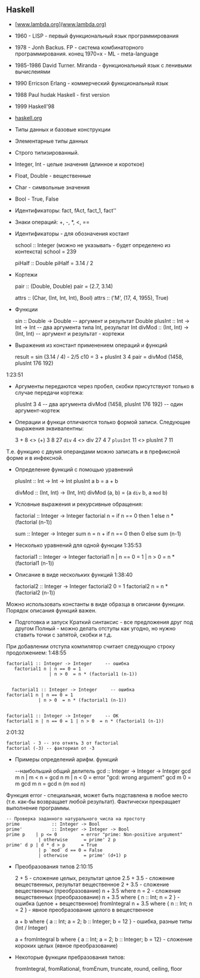 Haskell
--------------

* [www.lambda.org](www.lambda.org)
* 1960 - LISP - первый функциональный язык программирования
* 1978 - Jonh Backus. FP - система комбинаторного программирования.
конец 1970=х - ML - meta-language
* 1985-1986 David Turner. Miranda - функциональный язык с ленивыми вычислеиями
* 1990 Erricson Erlang - коммерческий функциональный язык
* 1988 Paul hudak Haskell - first version
* 1999 Haskell'98
* [haskell.org](haskell.org)

* Типы данных и базовые конструкции
* Элементарные типы данных
* Строго типизированный.
 * Integer, Int - целые значения (длинное и короткое)
 * Float, Double - вещественные
 * Char - символьные значения
 * Bool - True, False
* Идентификаторы: fact, fAct, fact_1, fact''
* Знаки операций:  +, -, *, <, ==
* Идентификаторы - для обозначения костант

    school :: Integer (можно не указывать - будет определено из контекста)
    school = 239

    piHalf :: Double
    piHalf = 3.14 / 2

* Кортежи

    pair :: (Double, Double)
    pair = (2.7, 3.14)

    attrs :: (Char, (Int, Int, Int), Bool)
    attrs :: ('M', (17, 4, 1955), True)

* Функции

    sin :: Double -> Double -- аргумент и результат Double
    plusInt :: Int -> Int -> Int -- два аргумента типа Int, результат Int
    divMod :: (Int, Int) -> (Int, Int) -- аргумент и результат - кортежи

* Выражения из констант применением операций и функций

    result = sin (3.14 / 4) - 2/5
    c10 = 3 + plusInt 3 4
    pair = divMod (1458, plusInt 176 192)

1:23:51

* Аргументы передаются через пробел, скобки присутствуют только в случае передачи кортежа:

    plusInt 3 4                     -- два аргумента
    divMod (1458, plusInt 176 192)  -- один аргумент-кортеж

* Операции и функци отличаются только формой записи. Следующие выражения эквивалентны:

    3 + 8                      <>           (+) 3 8
    27 `div` 4                 <>           div 27 4
    7 `plusInt` 11             <>           plusInt 7 11

Т.е. функцию с двумя операндами можно записать и в префиксной форме и в инфексной.

* Определение функций с помощью уравнений

    plusInt :: Int -> Int -> Int
    plusInt a b = a + b

    divMod :: (Int, Int) -> (Int, Int)
    divMod (a, b) = (a `div` b, a `mod` b)

* Условные выражения и рекурсивные обращения:

    factorial :: Integer -> Integer
    factorial n = if n == 0 then 1
                            else n * (factorial (n-1))

    sum :: Integer -> Integer
    sum n = n + if n == 0 then 0 else sum (n-1)

* Несколько уравнений для одной функции
1:35:53

    factorial1 :: Integer -> Integer
    factorial1 n | n == 0 = 1
                 | n > 0  = n * (factorial1 (n-1))

* Описание в виде нескольких функций
1:38:40

    factorial2 :: Integer -> Integer
    factorial2 0   = 1
    factorial2 n   = n * (factorial2 (n-1))

Можно использовать константы в виде образца в описании функции.
Порядок описания функций важен.


* Подготовка и запуск
Краткий синтаксис - все предложения друг под другом
Полный - можно делать отступы как угодно, но нужно ставить точки с запятой, скобки и т.д.

При добавлении отступа компилятор считает следующую строку продолжением:
1:48:55

    factorial1 :: Integer -> Integer     -- ошибка
       factorial1 n | n == 0 = 1
                    | n > 0  = n * (factorial1 (n-1))


      factorial1 :: Integer -> Integer     -- ошибка
    factorial1 n | n == 0 = 1
                | n > 0  = n * (factorial1 (n-1))


    factorial1 :: Integer -> Integer     -- OK
    factorial1 n | n == 0 = 1 | n > 0  = n * (factorial1 (n-1))


2:01:32

    factorial - 3 -- это отнять 3 от factorial
    factorial (-3) -- факториал от -3

* Примеры определений арифм. функций

    --наибольший общий делитель
    gcd             :: Integer -> Integer -> Integer
    gcd m n | m < n = gcd n m
            | n < 0 = error "gcd: wrong argument"
    gcd m 0         = m
    gcd m n         = gcd n (m `mod` n)

Функция error - специальная, может быть подставлена в любое место (т.е. как-бы возвращает любой результат).
Фактически прекращает выполнение программы.

    -- Проверка заданного натурального числа на простоту
    prime            :: Integer -> Bool
    prime'           :: Integer -> Integer -> Bool
    prime p    | p <= 0         = error "prime: Non-positive argument"
                | otherwise      = prime' 2 p
    prime' d p | d * d > p      = True
                | p `mod` d == 0 = False
                | otherwise      = prime' (d+1) p

* Преобразования типов
2:10:15

    2 + 5 - сложение целых, результат целое
    2.5 + 3.5 - сложение вещественных, результат вещественное
    2 + 3.5 - сложение вещественных (преобразование)
    n + 3.5 where n = 2 - сложение вещественных (преобразование)
    n + 3.5 where { n :: Int; n = 2 } - ошибка (целое + вещественное)
    fromIntegral n + 3.5 where { n :: Int; n = 2 } - явное преобразование целого в вещественное

    a + b where { a :: Int; a = 2; b :: Integer; b = 12 } - ошибка, разные типы (Int / Integer)

    a + fromIntegral b where { a :: Int; a = 2; b :: Integer; b = 12} - сложение короких целых (явное преобразование)

* Некоторые функции пребразования типов:

    fromIntegral, fromRational, fromEnum,
    truncate, round, ceiling, floor
